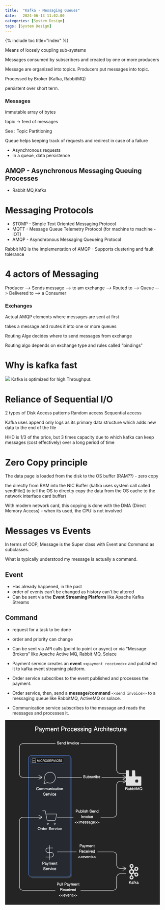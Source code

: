 ```yaml
---
title:  "Kafka - Messaging Queues"
date:   2024-06-13 11:02:00
categories: [System Design]
tags: [System Design]
---
```

{% include toc title="Index" %}

Means of loosely coupling sub-systems

Messages consumed by subscribers and created by one or more producers

Message are organized into topics. Producers put messages into topic.

Processed by Broker (Kafka, RabbitMQ)

persistent over short term.

### Messages
immutable array of bytes

topic -> feed of messages

See : Topic Partitioning

Queue helps keeping track of requests and redirect in case of a failure

- Asynchronous requests
- In a queue, data persistence

## AMQP - Asynchronous Messaging Queuing Processes
- Rabbit MQ,Kafka

# Messaging Protocols

- STOMP - Simple Text Oriented Messaging Protocol
- MQTT - Message Queue Telemetry Protocol (for machine to machine - IOT)
- AMQP - Asynchronous Messaging Queueing Protocol 

Rabbit MQ is the implementation of AMQP - Supports clustering and fault tolerance

# 4 actors of Messaging 

Producer --> Sends message --> to am exchange --> Routed to --> Queue --> Delivered to --> a Consumer

### Exchanges 
Actual AMQP elements where messages are sent at first

takes a message and routes it into one or more queues

Routing Alge decides where to send messages from exchange

Routing algo depends on exchange type and rules called "bindings"


# Why is kafka fast
![](https://www.youtube.com/watch?v=UNUz1-msbOM)
Kafka is optimized for high Throughput. 

# Reliance of Sequential I/O

2 types of Disk Access patterns
Random access
Sequential access

Kafka uses append only logs as its primary data structure which adds new data to the end of the file

HHD is 1/3 of the price, but 3 times capacity due to which kafka can keep messages (cost effectively) over a long period of time

# Zero Copy principle


The data page is loaded from the disk to the OS buffer (RAM??) - zero copy

the directly from RAM into the NIC Buffer (kafka uses system call called sendFile() 
to tell the OS to direct;y copy the data from the OS cache to the network interface card buffer)

With modern network card, this copying is done with the DMA (Direct Memory Access) - when its used, the CPU is not involved

# Messages vs Events

In terms of OOP, Message is the Super class with Event and Command as subclasses.

What is typically understood my message is actually a command.

## Event
- Has already happened, in the past
- order of events can't be changed as history can't be altered
- Can be sent via the **Event Streaming Platform** like Apache Kafka Streams

## Command
- request for a task to be done
- order and priority can change
- Can be sent via API calls (point to point or async) or via "Message Brokers" like Apache Active MQ, Rabbit MQ, Solace


- Payment service creates an **event** `<<payment received>>` and published it to kafka event streaming platform. 
- Order service subscribes to the event published and processes the payment.
- Order service, then, send a **message/command** `<<send invoice>>` to a messaging queue like RabbitMQ, ActiveMQ or solace. 
- Communication service subscribes to the message and reads the messages and processes it. 

![paymentProcessingArchitecture.png](../../assets/images/paymentProcessingArchitecture.png)